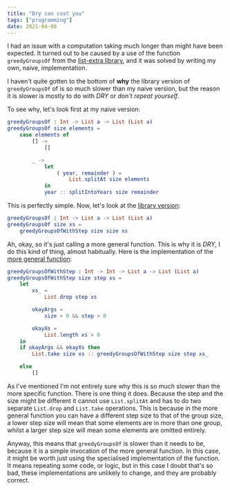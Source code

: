 ```yaml
---
title: "Dry can cost you"
tags: ["programming"]
date: 2021-04-08
---
```


I had an issue with a computation taking much longer than might have been expected. It turned out to be caused by a use of the function `greedyGroupsOf` from the [list-extra library](https://package.elm-lang.org/packages/elm-community/list-extra/latest/List-Extra), and it was solved by writing my own, naive, implementation.

I haven't quite gotten to the bottom of **why** the library version of `greedyGroupsOf` of is so much slower than my naive version, but the reason it is slower is mostly to do with *DRY* or *don't repeat yourself*.

To see why, let's look first at my naive version:

```elm
greedyGroupsOf : Int -> List a -> List (List a)
greedyGroupsOf size elements =
    case elements of
        [] ->
            []

        _ ->
            let
                ( year, remainder ) =
                    List.splitAt size elements
            in
            year :: splitIntoYears size remainder
```

This is perfectly simple. Now, let's look at the [library version](https://github.com/elm-community/list-extra/blob/8.3.0/src/List/Extra.elm#L1927):

```elm
greedyGroupsOf : Int -> List a -> List (List a)
greedyGroupsOf size xs =
    greedyGroupsOfWithStep size size xs
```

Ah, okay, so it's just calling a more general function. This is why it is *DRY*, I do this kind of thing, almost habitually. Here is the implementation of the [more general function](https://github.com/elm-community/list-extra/blob/8.3.0/src/List/Extra.elm#L1951):

```elm
greedyGroupsOfWithStep : Int -> Int -> List a -> List (List a)
greedyGroupsOfWithStep size step xs =
    let
        xs_ =
            List.drop step xs

        okayArgs =
            size > 0 && step > 0

        okayXs =
            List.length xs > 0
    in
    if okayArgs && okayXs then
        List.take size xs :: greedyGroupsOfWithStep size step xs_

    else
        []
```

As I've mentioned I'm not entirely sure why this is so much slower than the more specific function. There is one thing it does. Because the step and the size might be different it cannot use `List.splitAt` and has to do two separate `List.drop` and `List.take` operations. This is because in the more general function you can have a different step size to that of the group size, a lower step size will mean that some elements are in more than one group, whilst a larger step size will mean some elements are omitted entirely.

Anyway, this means that `greedyGroupsOf` is slower than it needs to be, because it is a simple invocation of the more general function. In this case, it might be worth just using the specialised implementation of the function. It means repeating some code, or logic, but in this case I doubt that's so bad, these implementations are unlikely to change, and they are probably correct.
